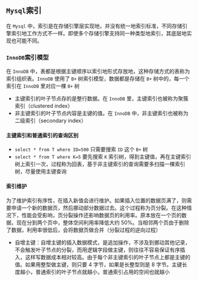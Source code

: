 ## `Mysql`索引

在 `Mysql` 中，索引是在存储引擎层实现地，并没有统一地索引标准，不同存储引擎索引地工作方式不一样。即使多个存储引擎支持同一种类型地索引，其底层地实现也可能不同。

### `InnoDB`索引模型

在 `InnoDB` 中，表都是根据主键顺序以索引地形式存放地，这种存储方式的表称为索引组织表。`InnoDB` 使用了 `B+` 树索引模型，数据都是存储在 `B+` 树中的，每一个索引在 `InnoDB` 里对应一棵 `B+` 树

* 主键索引的叶子节点存的是整行数据。在 `InnoDB` 里，主键索引也被称为聚簇索引（clustered index）
* 非主键索引的叶子节点内容是主键的值。在 `InnoDB` 中，非主键索引也被称为二级索引（secondary index）

#### 主键索引和普通索引的查询区别

* `select * from T where ID=500` 只需要搜索 `ID` 这个 `B+` 树
* `select * from T where K=5` 要先搜索 `K` 索引树，得到主键值，再在主键索引树上索引一次，过程称为回表，基于非主键索引的查询需要多扫描一棵索引树，尽量使用主键查询

#### 索引维护

为了维护索引有序性，在插入新值会进行维护。如果插入位置的数据页满了，则需要申请一个新的数据页，然后挪动部分数据过去。这个过程称为页分裂。在这种情况下，性能会受影响，页分裂操作还影响数据页的利用率。原本放在一个页的数据，现在分到两个页中，整体空间利用率降低大约 50%。当相邻两个页由于删除了数据，利用率很低后，会将数据页做合并（分裂过程的逆向过程）

* 自增主键：自增主键的插入数据模式，是追加操作，不涉及到挪动其他记录，不会触发叶子节点的分裂，而用逻辑字段做主键，则往往不容易保证有序插入，这样写数据成本相对较高。由于每个非主键索引的叶子节点上都是主键的值。如果用整型做主键，则只要 4 字节，如果是长整型则是 8 字节。主键长度越小，普通索引的叶子节点就越小，普通索引占用的空间也就越小
